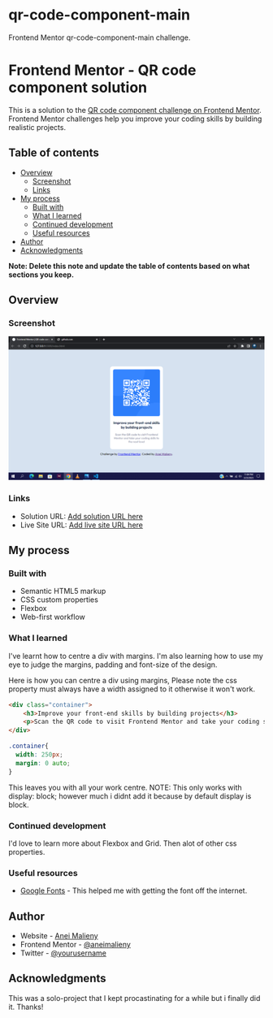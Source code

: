 # qr-code-component-main
Frontend Mentor qr-code-component-main challenge.
# Frontend Mentor - QR code component solution

This is a solution to the [QR code component challenge on Frontend Mentor](https://www.frontendmentor.io/challenges/qr-code-component-iux_sIO_H). Frontend Mentor challenges help you improve your coding skills by building realistic projects. 

## Table of contents

- [Overview](#overview)
  - [Screenshot](#screenshot)
  - [Links](#links)
- [My process](#my-process)
  - [Built with](#built-with)
  - [What I learned](#what-i-learned)
  - [Continued development](#continued-development)
  - [Useful resources](#useful-resources)
- [Author](#author)
- [Acknowledgments](#acknowledgments)

**Note: Delete this note and update the table of contents based on what sections you keep.**

## Overview

### Screenshot

![](./screenshot.png)


### Links

- Solution URL: [Add solution URL here]([https://your-solution-url.com](https://www.frontendmentor.io/solutions/css-flexbox-with-html-ZfEOGkqokN))
- Live Site URL: [Add live site URL here]([https://your-live-site-url.com](https://aneiqrcodefrontendmentor.netlify.app/))

## My process

### Built with

- Semantic HTML5 markup
- CSS custom properties
- Flexbox
- Web-first workflow


### What I learned

I've learnt how to centre a div with margins.
I'm also learning how to use my eye to judge the margins, padding and font-size of the design.

Here is how you can centre a div using margins, Please note the css property must always have a width assigned to it otherwise it won't work.
```HTML
<div class="container">
    <h3>Improve your front-end skills by building projects</h3>
    <p>Scan the QR code to visit Frontend Mentor and take your coding skills to the next level</p>
</div>
```
```css
.container{
  width: 250px;
  margin: 0 auto;
}
```
This leaves you with all your work centre. NOTE: This only works with display: block; however much i didnt add it because by default display is block.


### Continued development

I'd love to learn more about Flexbox and Grid. Then alot of other css properties.

### Useful resources

- [Google Fonts](https://www.googlefonts.com) - This helped me with getting the font off the internet.

## Author

- Website - [Anei Malieny](https://www.twitter.com/sickomody)
- Frontend Mentor - [@aneimalieny](https://www.frontendmentor.io/profile/aneimalieny)
- Twitter - [@yourusername](https://www.twitter.com/sickomody)

## Acknowledgments

This was a solo-project that I kept procastinating for a while but i finally did it. Thanks!
